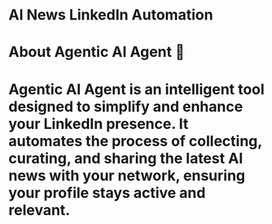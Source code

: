 # AI News LinkedIn Automation
# About Agentic AI Agent 🚀
# Agentic AI Agent is an intelligent tool designed to simplify and enhance your LinkedIn presence. It automates the process of collecting, curating, and sharing the latest AI news with your network, ensuring your profile stays active and relevant.

